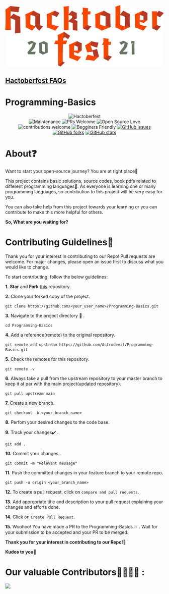 [![Hacktoberfest 2021](./assets/hacktober.png)](https://hacktoberfest.digitalocean.com/)
## [Hactoberfest FAQs](https://hacktoberfest.digitalocean.com/faq)
# Programming-Basics
<div align="center">

![Hactoberfest](https://img.shields.io/badge/Hactoberfest-%E2%9D%A4-red)    
![Maintenance](https://img.shields.io/badge/Maintained%3F-yes-orange.svg)
![PRs Welcome](https://img.shields.io/badge/PRs-welcome-brightgreen.svg?style=flat-square) 
![Open Source Love](https://img.shields.io/badge/Open%20Source-%E2%9D%A4-red)
![contributions welcome](https://img.shields.io/badge/contributions-welcome-brightgreen.svg?style=flat)
![Begginers Friendly](https://img.shields.io/badge/Begginer%20Friendly%20-Yes-orange)
[![GitHub issues](https://img.shields.io/github/issues/Astrodevil/Programming-Basics)](https://github.com/Astrodevil/Programming-Basics/issues)
[![GitHub forks](https://img.shields.io/github/forks/Astrodevil/Programming-Basics)](https://github.com/Astrodevil/Programming-Basics/network)
[![GitHub stars](https://img.shields.io/github/stars/Astrodevil/Programming-Basics)](https://github.com/Astrodevil/Programming-Basics/stargazers)

</div>

# About❓
Want to start your open-source journey? You are at right place🎯

This project contains basic solutions, source codes, book pdfs related to different programming languages🤗. As everyone is learning one or many programming languages, so contribution to this project will be very easy for you.

You can also take help from this project towards your learning or you can contribute to make this more helpful for others.

**So, What are you waiting for?**

# Contributing Guidelines📝
Thank you for your interest in contributing to our Repo! Pull requests are welcome. For major changes, please open an issue first to discuss what you would like to change.


To start contributing, follow the below guidelines: 

**1.**  **Star** and **Fork** [this](https://github.com/Astrodevil/Programming-Basics) repository.

**2.**  Clone your forked copy of the project.

```
git clone https://github.com/<your_user_name>/Programming-Basics.git
```

**3.** Navigate to the project directory :file_folder: .

```
cd Programming-Basics
```

**4.** Add a reference(remote) to the original repository.

```
git remote add upstream https://github.com/Astrodevil/Programming-Basics.git 
```

**5.** Check the remotes for this repository.

```
git remote -v
```

**6.** Always take a pull from the upstream repository to your master branch to keep it at par with the main project(updated repository).

```
git pull upstream main
```

**7.** Create a new branch.

```
git checkout -b <your_branch_name>
```

**8.** Perfom your desired changes to the code base.

**9.** Track your changes:heavy_check_mark: .

```
git add . 
```

**10.** Commit your changes .

```
git commit -m "Relevant message"
```

**11.** Push the committed changes in your feature branch to your remote repo.

```
git push -u origin <your_branch_name>
```

**12.** To create a pull request, click on `compare and pull requests`.

**13.** Add appropriate title and description to your pull request explaining your changes and efforts done.

**14.** Click on `Create Pull Request`.


**15.** Woohoo! You have made a PR to the Programming-Basics :boom: . Wait for your submission to be accepted and your PR to be merged.

**Thank you for your interest in contributing to our Repo!🏼**

**Kudos to you🎈**



# Our valuable Contributors👩‍💻👨‍💻 :
<a href="https://github.com/Astrodevil/Programming-Basics/graphs/contributors">
  <img src="https://contributors-img.web.app/image?repo=Astrodevil/Programming-Basics" />
</a>
